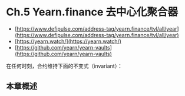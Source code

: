 # Ch.5 Yearn.finance 去中心化聚合器

- [https://www.defipulse.com/address-tag/yearn.finance/tvl/all/year](https://www.defipulse.com/address-tag/yearn.finance/tvl/all/year)
- [https://yearn.watch/](https://yearn.watch/)
- [https://github.com/yearn/yearn-vaults](https://github.com/yearn/yearn-vaults)

在任何时刻，合约维持下面的不变式（invariant）：

## 本章概述


